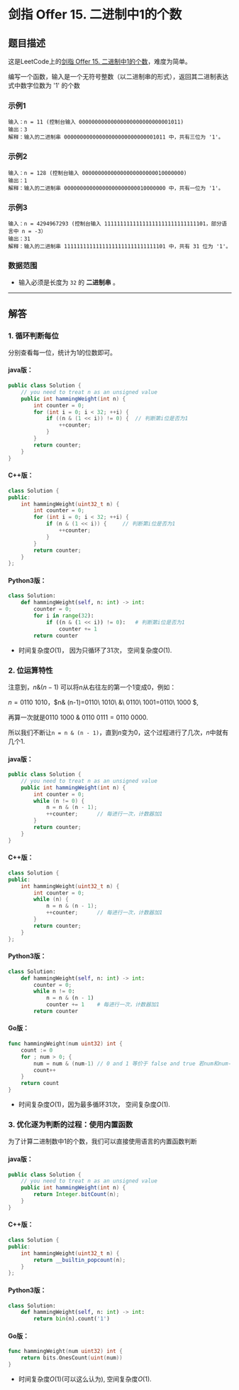 # 剑指 Offer 15. 二进制中1的个数

## 题目描述

这是LeetCode上的[剑指 Offer 15. 二进制中1的个数](https://leetcode-cn.com/problems/er-jin-zhi-zhong-1de-ge-shu-lcof/)，难度为简单。



编写一个函数，输入是一个无符号整数（以二进制串的形式），返回其二进制表达式中数字位数为 '1' 的个数



### 示例1

```
输入：n = 11 (控制台输入 00000000000000000000000000001011)
输出：3
解释：输入的二进制串 00000000000000000000000000001011 中，共有三位为 '1'。
```



### 示例2

```
输入：n = 128 (控制台输入 00000000000000000000000010000000)
输出：1
解释：输入的二进制串 00000000000000000000000010000000 中，共有一位为 '1'。
```



### 示例3

```
输入：n = 4294967293 (控制台输入 11111111111111111111111111111101，部分语言中 n = -3）
输出：31
解释：输入的二进制串 11111111111111111111111111111101 中，共有 31 位为 '1'。
```



### 数据范围

- 输入必须是长度为 `32` 的 **二进制串** 。



***

## 解答

### 1. 循环判断每位

分别查看每一位，统计为1的位数即可。




#### **java版：**

```Java
public class Solution {
    // you need to treat n as an unsigned value
    public int hammingWeight(int n) {
        int counter = 0;
        for (int i = 0; i < 32; ++i) {
            if ((n & (1 << i)) != 0) {	// 判断第i位是否为1
                ++counter;
            }
        }
        return counter;
    }
}
```

#### **C++版：**

```cpp
class Solution {
public:
    int hammingWeight(uint32_t n) {
        int counter = 0;
        for (int i = 0; i < 32; ++i) {
            if (n & (1 << i)) {		// 判断第i位是否为1
                ++counter;
            }
        }
        return counter;
    }
};
```

#### Python3版：

```python
class Solution:
    def hammingWeight(self, n: int) -> int:
        counter = 0;
        for i in range(32): 
            if ((n & (1 << i)) != 0):	# 判断第i位是否为1
                counter += 1
        return counter
```



* 时间复杂度$O(1)$， 因为只循环了31次， 空间复杂度$O(1)$.





### 2. 位运算特性

注意到，$n\&(n - 1)$ 可以将$n$从右往左的第一个$1$变成$0$，例如：

$n=0110\ 1010$，$n\& (n-1)=0110\ 1010\ \&\ 0110\ 1001=0110\ 1000 $,

再算一次就是$0110\ 1000\ \&\ 0110\ 0111 = 0110\ 0000$.

所以我们不断让`n = n & (n - 1)`，直到$n$变为0，这个过程进行了几次，$n$中就有几个1.




#### **java版：**

```Java
public class Solution {
    // you need to treat n as an unsigned value
    public int hammingWeight(int n) {
        int counter = 0;
        while (n != 0) {
            n = n & (n - 1);
            ++counter;		// 每进行一次，计数器加1
        }
        return counter;
    }
}
```

#### **C++版：**

```cpp
class Solution {
public:
    int hammingWeight(uint32_t n) {
        int counter = 0;
        while (n) {
            n = n & (n - 1);
            ++counter;		// 每进行一次，计数器加1
        }
        return counter;
    }
};
```

#### Python3版：

```python
class Solution:
    def hammingWeight(self, n: int) -> int:
        counter = 0;
        while n != 0: 
            n = n & (n - 1)
            counter += 1	# 每进行一次，计数器加1
        return counter
```

#### Go版：

```go
func hammingWeight(num uint32) int {
    count := 0
    for ; num > 0; {
        num = num & (num-1) // 0 and 1 等价于 false and true 若num和num-1 有一个为0则num为0
        count++
    }
    return count
}
```

* 时间复杂度$O(1)$，因为最多循环31次， 空间复杂度$O(1)$.



### 3. 优化逐为判断的过程：使用内置函数

为了计算二进制数中1的个数，我们可以直接使用语言的内置函数判断



#### **java版：**

```Java
public class Solution {
    // you need to treat n as an unsigned value
    public int hammingWeight(int n) {
        return Integer.bitCount(n);
    }
}
```

#### **C++版：**

```cpp
class Solution {
public:
    int hammingWeight(uint32_t n) {
        return __builtin_popcount(n);
    }
};
```

#### Python3版：

```python
class Solution:
    def hammingWeight(self, n: int) -> int:
        return bin(n).count('1')
```

#### Go版：

```go
func hammingWeight(num uint32) int {
    return bits.OnesCount(uint(num))
}
```

* 时间复杂度$O(1)$(可以这么认为), 空间复杂度$O(1)$.

